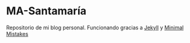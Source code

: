 # MA-Santamaría

Repositorio de mi blog personal. Funcionando gracias a [Jekyll](http://jekyllrb.com) y [Minimal Mistakes](http://mmistakes.github.io/minimal-mistakes)
